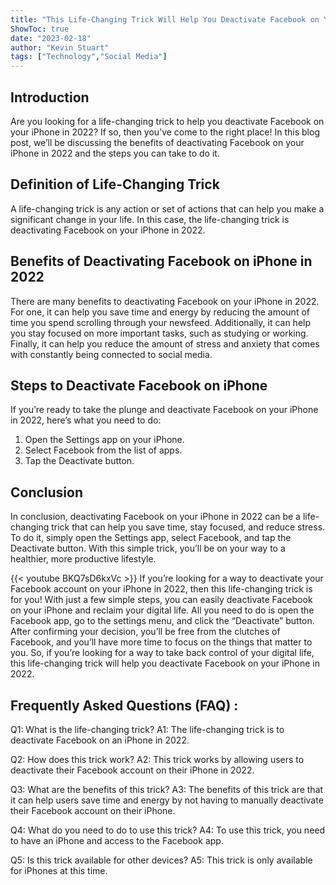 ```yaml
---
title: "This Life-Changing Trick Will Help You Deactivate Facebook on Your iPhone in 2022!"
ShowToc: true 
date: "2023-02-18"
author: "Kevin Stuart" 
tags: ["Technology","Social Media"]
---
```

## Introduction 
Are you looking for a life-changing trick to help you deactivate Facebook on your iPhone in 2022? If so, then you’ve come to the right place! In this blog post, we’ll be discussing the benefits of deactivating Facebook on your iPhone in 2022 and the steps you can take to do it. 

## Definition of Life-Changing Trick 
A life-changing trick is any action or set of actions that can help you make a significant change in your life. In this case, the life-changing trick is deactivating Facebook on your iPhone in 2022. 

## Benefits of Deactivating Facebook on iPhone in 2022 
There are many benefits to deactivating Facebook on your iPhone in 2022. For one, it can help you save time and energy by reducing the amount of time you spend scrolling through your newsfeed. Additionally, it can help you stay focused on more important tasks, such as studying or working. Finally, it can help you reduce the amount of stress and anxiety that comes with constantly being connected to social media. 

## Steps to Deactivate Facebook on iPhone 
If you’re ready to take the plunge and deactivate Facebook on your iPhone in 2022, here’s what you need to do: 

1. Open the Settings app on your iPhone. 
2. Select Facebook from the list of apps. 
3. Tap the Deactivate button. 

## Conclusion 
In conclusion, deactivating Facebook on your iPhone in 2022 can be a life-changing trick that can help you save time, stay focused, and reduce stress. To do it, simply open the Settings app, select Facebook, and tap the Deactivate button. With this simple trick, you’ll be on your way to a healthier, more productive lifestyle.

{{< youtube BKQ7sD6kxVc >}} 
If you’re looking for a way to deactivate your Facebook account on your iPhone in 2022, then this life-changing trick is for you! With just a few simple steps, you can easily deactivate Facebook on your iPhone and reclaim your digital life. All you need to do is open the Facebook app, go to the settings menu, and click the “Deactivate” button. After confirming your decision, you’ll be free from the clutches of Facebook, and you’ll have more time to focus on the things that matter to you. So, if you’re looking for a way to take back control of your digital life, this life-changing trick will help you deactivate Facebook on your iPhone in 2022.

## Frequently Asked Questions (FAQ) :
Q1: What is the life-changing trick? 
A1: The life-changing trick is to deactivate Facebook on an iPhone in 2022.

Q2: How does this trick work?
A2: This trick works by allowing users to deactivate their Facebook account on their iPhone in 2022.

Q3: What are the benefits of this trick?
A3: The benefits of this trick are that it can help users save time and energy by not having to manually deactivate their Facebook account on their iPhone.

Q4: What do you need to do to use this trick?
A4: To use this trick, you need to have an iPhone and access to the Facebook app.

Q5: Is this trick available for other devices?
A5: This trick is only available for iPhones at this time.


